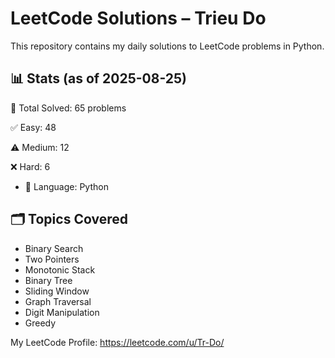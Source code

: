 # LeetCode Solutions – Trieu Do

This repository contains my daily solutions to LeetCode problems in Python.

## 📊 Stats (as of 2025-08-25)
🧠 Total Solved: 65 problems

✅ Easy: 48

⚠️ Medium: 12

❌ Hard: 6

- 💬 Language: Python

## 🗂 Topics Covered
- Binary Search
- Two Pointers
- Monotonic Stack
- Binary Tree   
- Sliding Window
- Graph Traversal
- Digit Manipulation
- Greedy

My LeetCode Profile:
https://leetcode.com/u/Tr-Do/